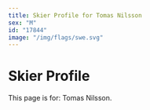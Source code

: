 ```yaml
---
title: Skier Profile for Tomas Nilsson
sex: "M"
id: "17844"
image: "/img/flags/swe.svg" 
---
```


# Skier Profile

This page is for: Tomas Nilsson.
    